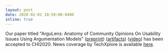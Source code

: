 ```yaml
---
layout: post
date: 2020-02-01 10:59:00-0400
inline: true
---
```


Our paper titled "ArguLens: Anatomy of Community Opinions On Usability Issues Using Argumentation Models" ([preprint](https://arxiv.org/pdf/2001.06067.pdf)) ([artifacts](https://github.com/HCDLab/ArguLens)) ([video](https://www.youtube.com/watch?v=QH2SqS4Dboc)) has been accepted to CHI2020. News coverage by TechXplore is available [here](https://techxplore.com/news/2020-01-argulens-framework-usability-related-feedback.html).
